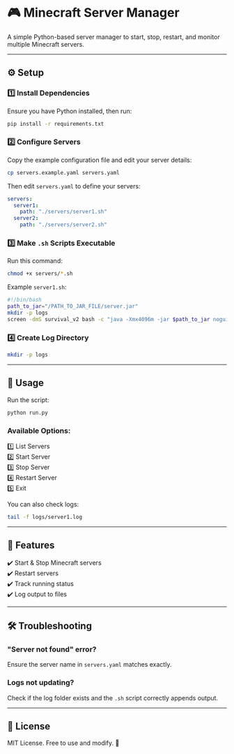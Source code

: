 # 🎮 Minecraft Server Manager

A simple Python-based server manager to start, stop, restart, and monitor multiple Minecraft servers.

---

## ⚙️ Setup

### 1️⃣ Install Dependencies
Ensure you have Python installed, then run:
```bash
pip install -r requirements.txt
```

### 2️⃣ Configure Servers
Copy the example configuration file and edit your server details:
```bash
cp servers.example.yaml servers.yaml
```
Then edit `servers.yaml` to define your servers:

```yaml
servers:
  server1:
    path: "./servers/server1.sh"
  server2:
    path: "./servers/server2.sh"
```

### 3️⃣ Make `.sh` Scripts Executable
Run this command:
```bash
chmod +x servers/*.sh
```

Example `server1.sh`:
```bash
#!/bin/bash
path_to_jar="/PATH_TO_JAR_FILE/server.jar"
mkdir -p logs
screen -dmS survival_v2 bash -c "java -Xmx4096m -jar $path_to_jar nogui >> logs/server1.log 2>&1"
```

### 4️⃣ Create Log Directory
```bash
mkdir -p logs
```

---

## 🚀 Usage

Run the script:
```bash
python run.py
```

### Available Options:
1️⃣ List Servers  
2️⃣ Start Server  
3️⃣ Stop Server  
4️⃣ Restart Server  
5️⃣ Exit  

You can also check logs:
```bash
tail -f logs/server1.log
```

---

## 🔧 Features
✔️ Start & Stop Minecraft servers  
✔️ Restart servers  
✔️ Track running status  
✔️ Log output to files  

---

## 🛠 Troubleshooting
### "Server not found" error?
Ensure the server name in `servers.yaml` matches exactly.

### Logs not updating?
Check if the log folder exists and the `.sh` script correctly appends output.

---

## 🐜 License
MIT License. Free to use and modify. 🚀